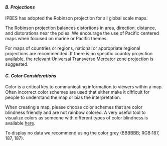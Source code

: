 
#### *B. Projections*

IPBES has adopted the Robinson projection for all global scale maps. 

The Robinson projection balances distortions in area, direction, distance, and distorations near the poles. We encourage the use of Pacific centered maps when focused on marine or Pacific themes. 

For maps of countries or regions, national or appropriate regional projections are recommended. If there is no specific country projection available, the relevant Universal Transverse Mercator zone projection is suggested.

#### *C. Color Considerations*

Color is a critical key to communicating information to viewers within a map. Often incorrect color schemes are used that either make it difficult for people to understand the map or bias the interpretation. 

When creating a map, please choose color schemes that are color blindness friendly and are not rainbow colored. A very useful tool to visualize colors as someone with different types of color blindness is available [here](https://davidmathlogic.com/colorblind/#%23D81B60-%231E88E5-%23FFC107-%23004D40).  
 
To display no data we recommend using the color grey (BBBBBB; RGB:187, 187, 187). 